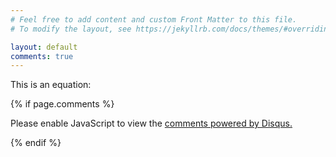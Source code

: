 ```yaml
---
# Feel free to add content and custom Front Matter to this file.
# To modify the layout, see https://jekyllrb.com/docs/themes/#overriding-theme-defaults

layout: default
comments: true
---
```


This is an equation: <script type="math/tex">f(x) = \int_0^1 g(x-y) u(y) dy</script>

{% if page.comments %}
<div id="disqus_thread"></div>
<script>

/**
*  RECOMMENDED CONFIGURATION VARIABLES: EDIT AND UNCOMMENT THE SECTION BELOW TO INSERT DYNAMIC VALUES FROM YOUR PLATFORM OR CMS.
*  LEARN WHY DEFINING THESE VARIABLES IS IMPORTANT: https://disqus.com/admin/universalcode/#configuration-variables*/

var disqus_config = function () {
this.page.url = 'https://mathemaphysics.github.io';  // Replace PAGE_URL with your page's canonical URL variable
this.page.identifier = 'codogenydn_home'; // Replace PAGE_IDENTIFIER with your page's unique identifier variable
this.page.title = 'CodogenyDN Home';
};

(function() { // DON'T EDIT BELOW THIS LINE
var d = document, s = d.createElement('script');
s.src = 'https://codogenydn.disqus.com/embed.js';
s.setAttribute('data-timestamp', +new Date());
(d.head || d.body).appendChild(s);
})();
</script>
<noscript>Please enable JavaScript to view the <a href="https://disqus.com/?ref_noscript">comments powered by Disqus.</a></noscript>
                            
<!-- <script id="dsq-count-scr" src="//codogenydn.disqus.com/count.js" async></script> -->
{% endif %}
<!-- Mathjax Support -->
<script type="text/javascript" async
  src="https://cdn.mathjax.org/mathjax/latest/MathJax.js?config=TeX-MML-AM_CHTML">
</script>

